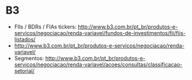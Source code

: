 # B3	

* FIIs / BDRs / FIAs tickers: http://www.b3.com.br/pt_br/produtos-e-servicos/negociacao/renda-variavel/fundos-de-investimentos/fii/fiis-listados/
* http://www.b3.com.br/pt_br/produtos-e-servicos/negociacao/renda-variavel/
* Segmentos: http://www.b3.com.br/pt_br/produtos-e-servicos/negociacao/renda-variavel/acoes/consultas/classificacao-setorial/

